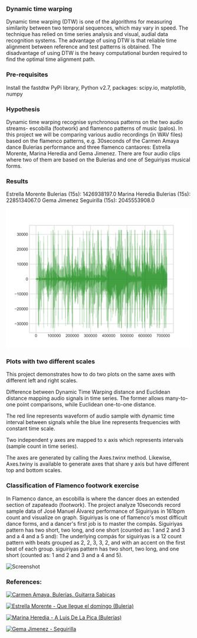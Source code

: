 ### Dynamic time warping
Dynamic time warping (DTW) is one of the algorithms for measuring similarity between two temporal sequences, which may vary in speed. The technique has relied on time series analysis and visual, audial data recognition systems. The advantage of using DTW is that reliable time alignment between reference and test patterns is obtained. The disadvantage of using DTW is the heavy computational burden required to find the optimal time alignment path.

### Pre-requisites
Install the fastdtw PyPi library, Python v2.7, packages: scipy.io, matplotlib, numpy

### Hypothesis
Dynamic time warping recognise synchronous patterns on the two audio streams- escobilla (footwork) and flamenco patterns of music (palos). In this project we will be comparing various audio recordings (in WAV files) based on the flamenco patterns, e.g. 30seconds of the Carmen Amaya dance Bulerias performance and three flamenco cantaores: Estrella Morente, Marina Heredia and Gema Jimenez. There are four audio clips where two of them are based on the Bulerias and one of Seguiriyas musical forms.

### Results
Estrella Morente Bulerias (15s): 1426938197.0
Marina Heredia Bulerias (15s): 2285134067.0
Gema Jimenez Seguirilla (15s): 2045553908.0

![Screenshot](plot2.png)

### Plots with two different scales
This project demonstrates how to do two plots on the same axes with different left and
right scales.

Difference between Dynamic Time Warping distance and Euclidean distance mapping audio signals in time series.
The former allows many-to-one point comparisons, while Euclidean one-to-one distance.

The red line represents waveform of audio sample with dynamic time interval between signals while the blue line represents frequencies with constant time scale.

Two independent y axes are mapped to x axis which represents intervals (sample count in time series).

The axes are generated by calling the Axes.twinx method. Likewise,
Axes.twiny is available to generate axes that share y axis but
have different top and bottom scales.

### Classification of Flamenco footwork exercise
In Flamenco dance, an escobilla is where the dancer does an extended section of zapateado (footwork).
The project analyze 10seconds record sample data of José Manuel Álvarez performance of Siguiriyas in 161bpm count and visualize on graph.
Siguiriyas is one of flamenco's most difficult dance forms, and a dancer's first job is to master the compás.
Siguiriyas pattern has two short, two long, and one short (counted as: 1 and 2 and 3 and a 4 and a 5 and):
The underlying compás for siguiriyas is a 12 count pattern with beats grouped as 2, 2, 3, 3, 2, and with an accent on the first beat of each group.
siguiriyas pattern has two short, two long, and one short (counted as: 1 and 2 and 3 and a 4 and 5).

![Screenshot](plot.png)

### References:

[![Carmen Amaya, Bulerías. Guitarra Sabicas](http://img.youtube.com/vi/1h-GEgzfxQg/0.jpg)](http://www.youtube.com/watch?v=1h-GEgzfxQg "Carmen Amaya, Bulerías. Guitarra Sabicas")

[![Estrella Morente - Que llegue el domingo (Buleria)](http://img.youtube.com/vi/ZkiAsHbVNG8/0.jpg)](http://www.youtube.com/watch?v=ZkiAsHbVNG8 "Estrella Morente - Que llegue el domingo (Buleria)")

[![Marina Heredia - A Luis De La Pica (Bulerías)](http://img.youtube.com/vi/axbtoyRhfP8/0.jpg)](http://www.youtube.com/watch?v=axbtoyRhfP8 "Marina Heredia - A Luis De La Pica (Bulerías)")

[![Gema Jimenez - Seguirilla](http://img.youtube.com/vi/e-DbHwabj0E/0.jpg)](http://www.youtube.com/watch?v=e-DbHwabj0E "Gema Jimenez Seguirilla")
